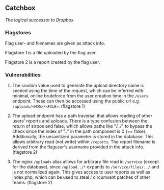 ## Catchbox

*The logical successor to Dropbox.*

### Flagstores

Flag user- and filenames are given as attack info.

Flagstore 1 is a file uploaded by the flag user.

Flagstore 2 is a report created by the flag user.

### Vulnerabilities

1. The random value used to generate the upload directory name is seeded
   using the time of the request, which can be inferred with minimal,
   online bruteforce from the user creation time in the `/users` endpoint.
   These can then be accessed using the public url e.g. `/uploads/<MD5>/<FILE>`.
   (flagstore 1)

2. The upload endpoint has a path traversal that allows reading of other
   users' reports and uploads. There is a type confusion between the return of
   strpos and false, which allows paths like "*/../*" to bypass the check
   since the index of ".." in the path component is 0 (== false). Additionally,
   the unsanitized parameter is stored in the database. This allows arbitrary
   read (not write) within `/reports`. The report filename is derived from
   the flaguser's username provided in the attack info. (flagstore 2)

3. The nginx `/uploads` alias allows for arbitrary file read in `/service`
   (except for the database), since `/upload../*` expands to `/service/files/../`
   and is not normalized again. This gives access to user reports as well as
   index.php, which can be used to steal / circumvent patches of other teams.
   (flagstore 2)

